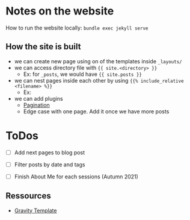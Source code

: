 # Notes on the website

How to run the website locally: `bundle exec jekyll serve `

## How the site is built

- we can create new page using on of the templates inside `_layouts/`
- we can access directory file with `{{ site.<directory> }}`
    * Ex: for `_posts`, we would have `{{ site.posts }}`
- we can nest pages inside each other by using `{{% include_relative <filename> %}}`
    * Ex: 
- we can add plugins 
    * [Pagination](https://shivabhusal.github.io/jekyll-paginator/)
	+ Edge case with one page. Add it once we have more posts




# ToDos

- [ ] Add next pages to blog post
- [ ] Filter posts by date and tags
- [ ] Finish About Me for each sessions (Autumn 2021)


## Ressources

- [Gravity Template](https://github.com/hemangsk/Gravity)

